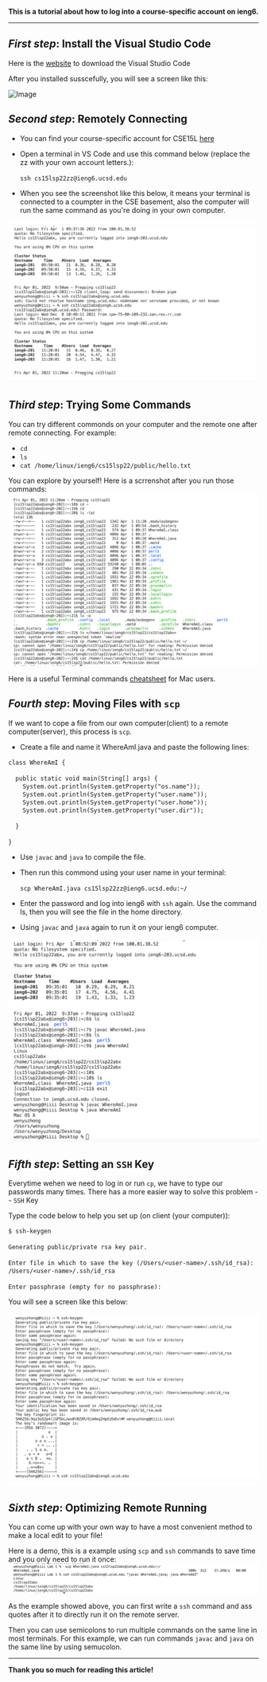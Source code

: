 __This is a tutorial about how to log into a course-specific account on ieng6.__

---
## *First step*: Install the Visual Studio Code

Here is the [website](https://code.visualstudio.com/) to download the Visual Studio Code

After you installed susscefully, you will see a screen like this:

![Image](https://code.visualstudio.com/assets/docs/getstarted/tips-and-tricks/getstarted_page.png)
 
## *Second step*: Remotely Connecting

* You can find your course-specific account for CSE15L [here](https://sdacs.ucsd.edu/~icc/index.php)

* Open a terminal in VS Code and use this command below (replace the zz with your own account letters.):

  `ssh cs15lsp22zz@ieng6.ucsd.edu`

 * When you see the screenshot like this below, it means your terminal is connected to a coumpter in the CSE basement, also the computer will run the same command as you're doing in your own computer.

 ![Image](4.png)

 ## *Third step*: Trying Some Commands

You can try different commonds on your computer and the remote one after remote connecting. For example:

* `cd`
* `ls`
*  `cat /home/linux/ieng6/cs15lsp22/public/hello.txt`

You can explore by yourself! Here is a scrrenshot after you run those commands:
![Image](5.png)

Here is a useful Terminal commands [cheatsheet](https://www.makeuseof.com/tag/mac-terminal-commands-cheat-sheet/) for Mac users.

## *Fourth step*: Moving Files with `scp`

If we want to cope a file from our own computer(client) to a remote computer(server), this process is `scp`.

* Create a file and name it WhereAmI.java and paste the following lines:
```
class WhereAmI {

  public static void main(String[] args) {
    System.out.println(System.getProperty("os.name"));
    System.out.println(System.getProperty("user.name"));
    System.out.println(System.getProperty("user.home"));
    System.out.println(System.getProperty("user.dir"));

  }

}
```
* Use `javac` and `java` to compile the file. 

* Then run this commond using your user name in your terminal:

    `scp WhereAmI.java cs15lsp22zz@ieng6.ucsd.edu:~/`

* Enter the password and log into ieng6 with `ssh` again. Use the command ls, then you will see the file in the home directory. 

* Using `javac` and `java` again to run it on your ieng6 computer.

![image](6.png)

## *Fifth step*: Setting an `SSH` Key

Everytime wehen we need to log in or run `cp`, we have to type our passwords many times. There has a more easier way to solve this problem --  `SSH` Key

Type the code below to help you set up (on client (your computer)):

```
$ ssh-keygen

Generating public/private rsa key pair.

Enter file in which to save the key (/Users/<user-name>/.ssh/id_rsa): /Users/<user-name>/.ssh/id_rsa

Enter passphrase (empty for no passphrase): 
```
You will see a screen like this below:

![](7.png)

## *Sixth step*: Optimizing Remote Running

You can come up with your own way to have a most convenient method to make a local edit to your file!

Here is a demo, this is a example using `scp` and `ssh` commands to save time and you only need to run it once:
![](Optimizing.png)

As the example showed above, you can first write a `ssh` command and ass quotes after it to directly run it on the remote server.

Then you can use semicolons to run multiple commands on the same line in most terminals. 
For this example, we can run commands `javac` and `java` on the same line by using semucolon.

---
**Thank you so much for reading this article!**









